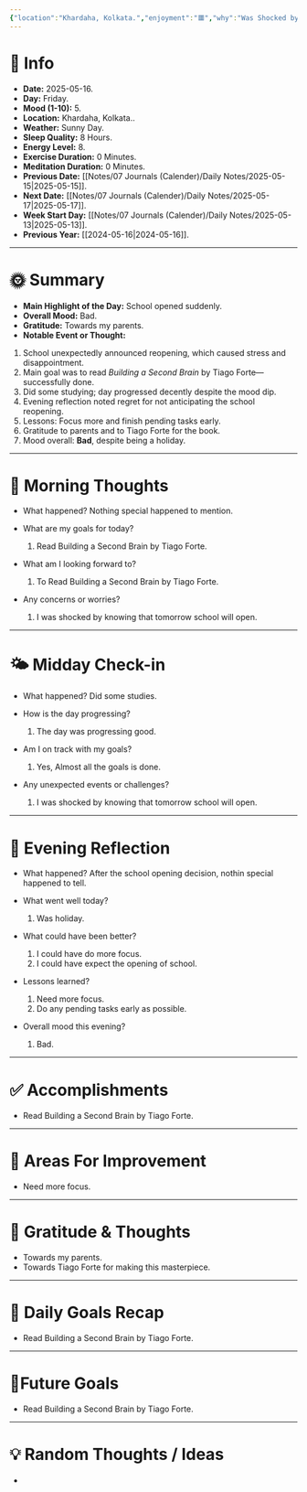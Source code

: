 ```yaml
---
{"location":"Khardaha, Kolkata.","enjoyment":"🟥","why":"Was Shocked by knowing that tomorrow school will open.","date":"2025-05-05","dg-publish":true,"dg-home":null,"tags":["dailyreviews"],"aliases":null,"meditation":"0","exercise":"0","sleep_quality":"8 Hours","mood":"5","energy_level":"8","weather":"Sunny Day","permalink":"/notes/07-journals-calender/daily-notes/2025-05-05/","dgPassFrontmatter":true,"updated":"2025-05-27T09:36:08.000+05:30"}
---
```




# 📅 Info

- **Date:** 2025-05-16.
- **Day:** Friday.
- **Mood (1-10):** 5.
- **Location:** Khardaha, Kolkata..
- **Weather:** Sunny Day.
- **Sleep Quality:** 8 Hours.
- **Energy Level:** 8.
- **Exercise Duration:** 0 Minutes.
- **Meditation Duration:** 0 Minutes.
- **Previous Date:** [[Notes/07 Journals (Calender)/Daily Notes/2025-05-15\|2025-05-15]].
- **Next Date:** [[Notes/07 Journals (Calender)/Daily Notes/2025-05-17\|2025-05-17]].
- **Week Start Day:** [[Notes/07 Journals (Calender)/Daily Notes/2025-05-13\|2025-05-13]].
- **Previous Year:** [[2024-05-16\|2024-05-16]].

---

# 🌞 Summary

- **Main Highlight of the Day:** School opened suddenly.
- **Overall Mood:** Bad.
- **Gratitude:** Towards my parents.
- **Notable Event or Thought:** 
1) School unexpectedly announced reopening, which caused stress and disappointment.
2) Main goal was to read _Building a Second Brain_ by Tiago Forte—successfully done.
3) Did some studying; day progressed decently despite the mood dip.
4) Evening reflection noted regret for not anticipating the school reopening.
5) Lessons: Focus more and finish pending tasks early.
6) Gratitude to parents and to Tiago Forte for the book.
7) Mood overall: **Bad**, despite being a holiday.

---

# 🧠 Morning Thoughts

- What happened? 
	Nothing special happened to mention.

- What are my goals for today?
	1) Read Building a Second Brain by Tiago Forte.

- What am I looking forward to?
	1) To Read Building a Second Brain by Tiago Forte.

- Any concerns or worries?
	1) I was shocked by knowing that tomorrow school will open.

---

# 🌤️ Midday Check-in

- What happened? 
	Did some studies.

- How is the day progressing?
	1) The day was progressing good.

- Am I on track with my goals?
	1) Yes, Almost all the goals is done.

- Any unexpected events or challenges?
	1) I was shocked by knowing that tomorrow school will open.

---

# 🌙 Evening Reflection

- What happened? 
	After the school opening decision, nothin special happened to tell.

- What went well today?
	1) Was holiday.

- What could have been better?
	1) I could have do more focus.
	2) I could have expect the opening of school.

- Lessons learned?
	1) Need more focus.
	2) Do any pending tasks early as possible.

- Overall mood this evening?
	1) Bad.

---

# ✅ Accomplishments

 - Read Building a Second Brain by Tiago Forte.

---

# 🔄 Areas For Improvement

 - Need more focus.

---

# 🙏 Gratitude & Thoughts

 - Towards my parents.
 - Towards Tiago Forte for making this masterpiece.

---

# 🎯 Daily Goals Recap

 - Read Building a Second Brain by Tiago Forte.

---

# 🌌Future Goals

- Read Building a Second Brain by Tiago Forte.

---

# 💡 Random Thoughts / Ideas

- 